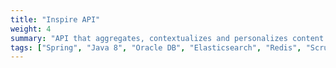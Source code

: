 ```yaml
---
title: "Inspire API"
weight: 4
summary: "API that aggregates, contextualizes and personalizes content for in-flight, destination and airport services for Air France and KLM."
tags: ["Spring", "Java 8", "Oracle DB", "Elasticsearch", "Redis", "Scrum"]
---
```

